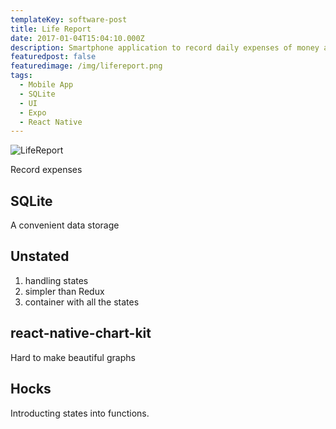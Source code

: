 ```yaml
---
templateKey: software-post
title: Life Report
date: 2017-01-04T15:04:10.000Z
description: Smartphone application to record daily expenses of money and time.
featuredpost: false
featuredimage: /img/lifereport.png
tags:
  - Mobile App
  - SQLite
  - UI
  - Expo
  - React Native
---
```

![LifeReport](/img/iifereport.png)

Record expenses

## SQLite

A convenient data storage

## Unstated

1. handling states
2. simpler than Redux
3. container with all the states


## react-native-chart-kit

Hard to make beautiful graphs

## Hocks

Introducting states into functions.
